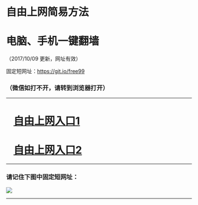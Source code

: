 ﻿# 自由上网简易方法

# 电脑、手机一键翻墙

（2017/10/09 更新，网址有效）

固定短网址：https://git.io/free99

### （微信如打不开，请转到浏览器打开）


***





# &nbsp;&nbsp; <a href="http://ft1808110908.fwq-tz-1001.info/fwqtz01.html?t=10090017788 " target="_blank">自由上网入口1</a>
# &nbsp;&nbsp; <a href="http://ft3019714756.fwq-tz-1002.info/fwqtz02.html?t=100900120557 " target="_blank">自由上网入口2</a>
***

### 请记住下图中固定短网址：

<img src="https://s3-us-west-2.amazonaws.com/fwq-1001/yjfq-20170905okok.png" /> 


***

